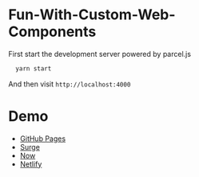 # Fun-With-Custom-Web-Components

First start the development server powered by parcel.js
```bash
  yarn start
```

And then visit `http://localhost:4000`

# Demo

- [GitHub Pages](https://ytakkar.github.io/Fun-With-Custom-Web-Components/)
- [Surge](https://fun-with-web-components.surge.sh)
- [Now](fun-with-web-components.now.sh)
- [Netlify](https://fun-with-web-components.netlify.com/)